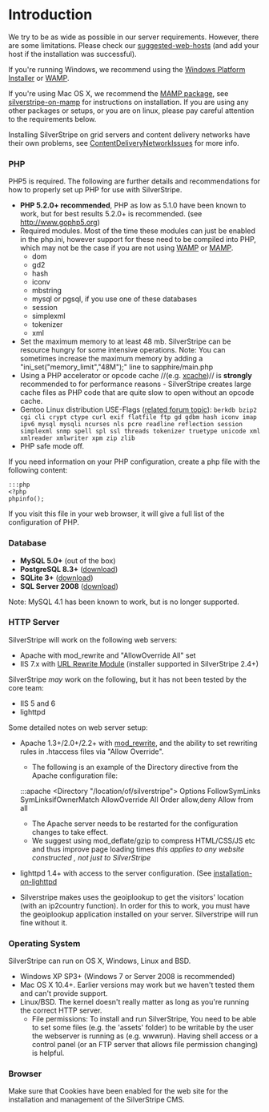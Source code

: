 # Introduction

We try to be as wide as possible in our server requirements.  However, there are some limitations.
Please check our [suggested-web-hosts](suggested-web-hosts) (and add your host if the installation was successful).

If you're running Windows, we recommend using the [Windows Platform Installer](installation-on-windows-pi) or [WAMP](installation-on-windows-wamp).

If you're using Mac OS X, we recommend the [MAMP package](http://www.mamp.info/en/mamp.html), see [silverstripe-on-mamp](silverstripe-on-mamp) for instructions on installation. If you are using any other packages or setups, or you are on linux, please pay careful attention to the requirements below.

Installing SilverStripe on grid servers and content delivery networks have their own problems, see [ContentDeliveryNetworkIssues](ContentDeliveryNetworkIssues) for more info.


### PHP

PHP5 is required. The following are further details and recommendations for how to properly set up PHP for use with SilverStripe.

*  **PHP 5.2.0+ recommended**, PHP as low as 5.1.0 have been known to work, but for best results 5.2.0+ is recommended. (see http://www.gophp5.org)
*  Required modules. Most of the time these modules can just be enabled in the php.ini, however support for these need to be compiled into PHP, which may not be the case if you are not using [WAMP](http://www.wampserver.com/en/) or [MAMP](http://www.mamp.info/en/mamp.html).
    * dom
    * gd2
    * hash
    * iconv
    * mbstring
    * mysql or pgsql, if you use one of these databases
    * session
    * simplexml
    * tokenizer
    * xml
*  Set the maximum memory to at least 48 mb.  SilverStripe can be resource hungry for some intensive operations. Note: You can sometimes increase the maximum memory by adding a "ini_set("memory_limit","48M");" line to sapphire/main.php
*  Using a PHP accelerator or opcode cache //(e.g. [xcache](http://trac.lighttpd.net/xcache/))// is **strongly** recommended to for performance reasons - SilverStripe creates large cache files as PHP code that are quite slow to open without an opcode cache.
*  Gentoo Linux distribution USE-Flags ([related forum topic](http://silverstripe.org/installing-silverstripe/show/281700)): `berkdb bzip2 cgi cli crypt ctype curl exif flatfile ftp gd gdbm hash iconv imap ipv6 mysql mysqli ncurses nls pcre readline reflection session simplexml snmp spell spl ssl threads tokenizer truetype unicode xml xmlreader xmlwriter xpm zip zlib`
*  PHP safe mode off.

If you need information on your PHP configuration, create a php file with the following content:

	:::php
	<?php
	phpinfo();


If you visit this file in your web browser, it will give a full list of the configuration of PHP.

### Database

*  **MySQL 5.0+** (out of the box)
*  **PostgreSQL 8.3+** ([download](postgres))
*  **SQLite 3+** ([download](modules/sqlite))
*  **SQL Server 2008** ([download](modules/mssql))

Note: MySQL 4.1 has been known to work, but is no longer supported.

### HTTP Server

SilverStripe will work on the following web servers:

*  Apache with mod_rewrite and "AllowOverride All" set
*  IIS 7.x with [URL Rewrite Module](http://www.iis.net/expand/URLRewrite) (installer supported in SilverStripe 2.4+)

SilverStripe *may* work on the following, but it has not been tested by the core team:

*  IIS 5 and 6
*  lighttpd

Some detailed notes on web server setup:

*  Apache 1.3+/2.0+/2.2+ with [mod_rewrite](http://www.workingwith.me.uk/articles/scripting/mod_rewrite), and the ability to set rewriting rules in .htaccess files via "Allow Override".
    * The following is an example of the Directory directive from the Apache configuration file:

	:::apache
	    <Directory "/location/of/silverstripe">
	        Options FollowSymLinks SymLinksifOwnerMatch
	        AllowOverride All
	        Order allow,deny
	        Allow from all
	    </Directory>


    * The Apache server needs to be restarted for the configuration changes to take effect.
    * We suggest using mod_deflate/gzip to compress HTML/CSS/JS etc and thus improve page loading times *this applies to any website constructed , not just to SilverStripe*
*  lighttpd 1.4+ with access to the server configuration. (See [installation-on-lighttpd](installation-on-lighttpd)
*  Silverstripe makes uses the geoiplookup to get the visitors' location (with an ip2country function).  In order for this to work, you must have the geoiplookup application installed on your server. Silverstripe will run fine without it.

### Operating System

SilverStripe can run on OS X, Windows, Linux and BSD.

*  Windows XP SP3+ (Windows 7 or Server 2008 is recommended)
*  Mac OS X 10.4+.  Earlier versions may work but we haven't tested them and can't provide support.
*  Linux/BSD.  The kernel doesn't really matter as long as you're running the correct HTTP server.
    * File permissions: To install and run SilverStripe, You need to be able to set some files (e.g. the 'assets' folder) to be writable by the user the webserver is running as (e.g. wwwrun). Having shell access or a control panel (or an FTP server that allows file permission changing) is helpful.

### Browser

Make sure that Cookies have been enabled for the web site for the installation and management of the SilverStripe CMS.
